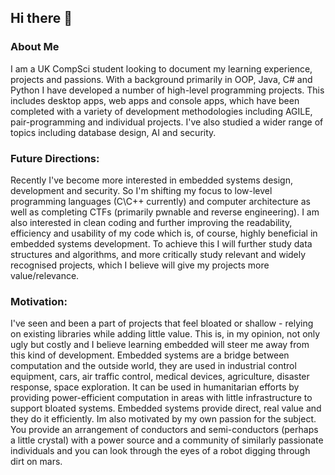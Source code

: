 ## Hi there 👋

<!--
**EliotDe/EliotDe** is a ✨ _special_ ✨ repository because its `README.md` (this file) appears on your GitHub profile.

Here are some ideas to get you started:

- 🔭 I’m currently working on ...
- 🌱 I’m currently learning ...
- 👯 I’m looking to collaborate on ...
- 🤔 I’m looking for help with ...
- 💬 Ask me about ...
- 📫 How to reach me: ...
- 😄 Pronouns: ...
- ⚡ Fun fact: ...
-->
### About Me ###
I am a UK CompSci student looking to document my learning experience, projects and passions. With a background primarily in OOP, Java, C# and Python I have developed a number of high-level programming projects. This includes desktop apps, web apps and console apps, which have been completed with a variety of development methodologies including AGILE, pair-programming and individual projects. I've also studied a wider range of topics including database design, AI and security.

### Future Directions: ###
Recently I've become more interested in embedded systems design, development and security. So I'm shifting my focus to low-level programming languages (C\C++ currently) and computer architecture as well as completing CTFs (primarily pwnable and reverse engineering). I am also interested in clean coding and further improving the readability, efficiency and usability of my code which is, of course, highly beneficial in embedded systems development. To achieve this I will further study data structures and algorithms, and more critically study relevant and widely recognised projects, which I believe will give my projects more value/relevance.

### Motivation: ###
I've seen and been a part of projects that feel bloated or shallow - relying on existing libraries while adding little value. This is, in my opinion, not only ugly but costly and I believe learning embedded will steer me away from this kind of development. Embedded systems are a bridge between computation and the outside world, they are used in industrial control equipment, cars, air traffic control, medical devices, agriculture, disaster response, space exploration. It can be used in humanitarian efforts by providing power-efficient computation in areas with little infrastructure to support bloated systems. Embedded systems provide direct, real value and they do it efficiently. 
Im also motivated by my own passion for the subject. You provide an arrangement of conductors and semi-conductors (perhaps a little crystal) with a power source and a community of similarly passionate individuals and you can look through the eyes of a robot digging through dirt on mars.
